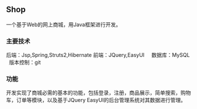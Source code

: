 ## Shop  
一个基于Web的网上商城，用Java框架进行开发。    
### 主要技术    
后端：Jsp,Spring,Struts2,Hibernate
前端：JQuery,EasyUI    
数据库：MySQL      
版本控制：git  
### 功能  
开发实现了商城必需的基本的功能，包括登录，注册，商品展示，简单搜索，购物车，订单等模块，以及基于JQuery EasyUI的后台管理系统对其数据进行管理。


